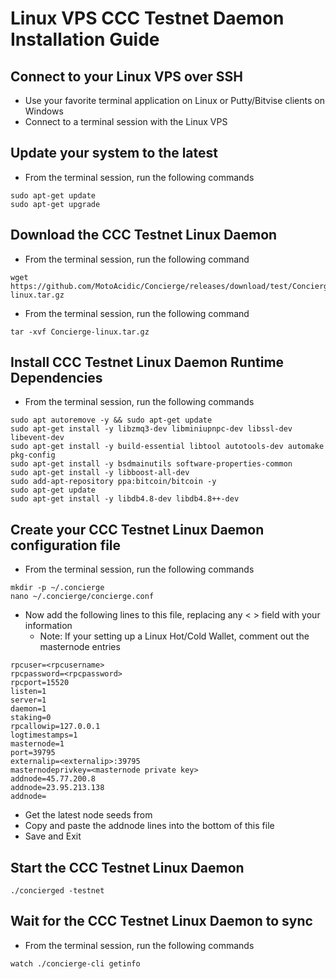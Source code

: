 # Linux VPS CCC Testnet Daemon Installation Guide

## Connect to your Linux VPS over SSH

  * Use your favorite terminal application on Linux or Putty/Bitvise clients on Windows
  * Connect to a terminal session with the Linux VPS
  
## Update your system to the latest

  * From the terminal session, run the following commands
  ```
  sudo apt-get update
  sudo apt-get upgrade
  ```
  
## Download the CCC Testnet Linux Daemon

  * From the terminal session, run the following command
  ```
  wget https://github.com/MotoAcidic/Concierge/releases/download/test/Concierge-linux.tar.gz
  ```
  * From the terminal session, run the following command
  ```
  tar -xvf Concierge-linux.tar.gz
  ```
  
## Install CCC Testnet Linux Daemon Runtime Dependencies

  * From the terminal session, run the following commands
  ```
  sudo apt autoremove -y && sudo apt-get update
  sudo apt-get install -y libzmq3-dev libminiupnpc-dev libssl-dev libevent-dev
  sudo apt-get install -y build-essential libtool autotools-dev automake pkg-config
  sudo apt-get install -y bsdmainutils software-properties-common
  sudo apt-get install -y libboost-all-dev
  sudo add-apt-repository ppa:bitcoin/bitcoin -y
  sudo apt-get update
  sudo apt-get install -y libdb4.8-dev libdb4.8++-dev
  ```
  
## Create your CCC Testnet Linux Daemon configuration file

* From the terminal session, run the following commands
```
mkdir -p ~/.concierge
nano ~/.concierge/concierge.conf
```

* Now add the following lines to this file, replacing any < > field with your information
  * Note: If your setting up a Linux Hot/Cold Wallet, comment out the masternode entries
```
rpcuser=<rpcusername>
rpcpassword=<rpcpassword>
rpcport=15520
listen=1
server=1
daemon=1
staking=0
rpcallowip=127.0.0.1
logtimestamps=1
masternode=1
port=39795
externalip=<externalip>:39795
masternodeprivkey=<masternode private key>
addnode=45.77.200.8
addnode=23.95.213.138
addnode=
```

* Get the latest node seeds from 
* Copy and paste the addnode lines into the bottom of this file
* Save and Exit

## Start the CCC Testnet Linux Daemon

```
./concierged -testnet
```

## Wait for the CCC Testnet Linux Daemon to sync

* From the terminal session, run the following commands
```
watch ./concierge-cli getinfo
```

